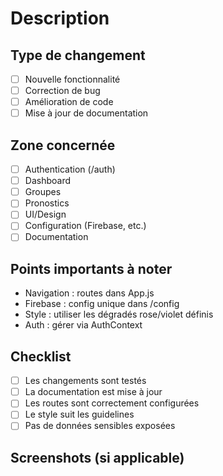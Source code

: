 # Description

## Type de changement
- [ ] Nouvelle fonctionnalité
- [ ] Correction de bug
- [ ] Amélioration de code
- [ ] Mise à jour de documentation

## Zone concernée
- [ ] Authentication (/auth)
- [ ] Dashboard
- [ ] Groupes
- [ ] Pronostics
- [ ] UI/Design
- [ ] Configuration (Firebase, etc.)
- [ ] Documentation

## Points importants à noter
- Navigation : routes dans App.js
- Firebase : config unique dans /config
- Style : utiliser les dégradés rose/violet définis
- Auth : gérer via AuthContext

## Checklist
- [ ] Les changements sont testés
- [ ] La documentation est mise à jour
- [ ] Les routes sont correctement configurées
- [ ] Le style suit les guidelines
- [ ] Pas de données sensibles exposées

## Screenshots (si applicable)
